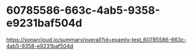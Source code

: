 # 60785586-663c-4ab5-9358-e9231baf504d
https://sonarcloud.io/summary/overall?id=examly-test_60785586-663c-4ab5-9358-e9231baf504d

